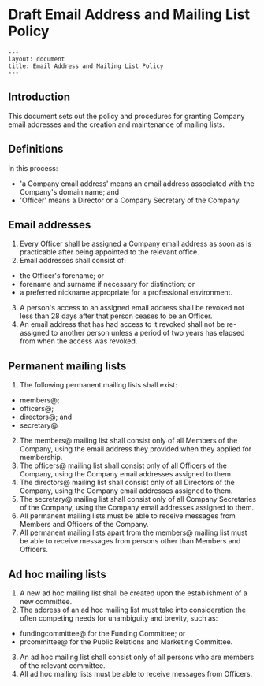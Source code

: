 # Draft Email Address and Mailing List Policy

```
---
layout: document
title: Email Address and Mailing List Policy
---
```

## Introduction

This document sets out the policy and procedures for granting Company email addresses and the creation and maintenance of mailing lists.

## Definitions

In this process:

- 'a Company email address' means an email address associated with the Company's domain name; and
- 'Officer' means a Director or a Company Secretary of the Company.

## Email addresses

1. Every Officer shall be assigned a Company email address as soon as is practicable after being appointed to the relevant office.
2. Email addresses shall consist of:
  - the Officer's forename; or
  - forename and surname if necessary for distinction; or
  - a preferred nickname appropriate for a professional environment.
3. A person's access to an assigned email address shall be revoked not less than 28 days after that person ceases to be an Officer.
4. An email address that has had access to it revoked shall not be re-assigned to another person unless a period of two years has elapsed from when the access was revoked.

## Permanent mailing lists

1. The following permanent mailing lists shall exist:
  - members@;
  - officers@;
  - directors@; and
  - secretary@
2. The members@ mailing list shall consist only of all Members of the Company, using the email address they provided when they applied for membership.
3. The officers@ mailing list shall consist only of all Officers of the Company, using the Company email addresses assigned to them.
4. The directors@ mailing list shall consist only of all Directors of the Company, using the Company email addresses assigned to them.
5. The secretary@ mailing list shall consist only of all Company Secretaries of the Company, using the Company email addresses assigned to them.
6. All permanent mailing lists must be able to receive messages from Members and Officers of the Company.
7. All permanent mailing lists apart from the members@ mailing list must be able to receive messages from persons other than Members and Officers.

## Ad hoc mailing lists

1. A new ad hoc mailing list shall be created upon the establishment of a new committee.
2. The address of an ad hoc mailing list must take into consideration the often competing needs for unambiguity and brevity, such as:
  - fundingcommittee@ for the Funding Committee; or
  - prcommittee@ for the Public Relations and Marketing Committee.
3. An ad hoc mailing list shall consist only of all persons who are members of the relevant committee.
4. All ad hoc mailing lists must be able to receive messages from Officers.
